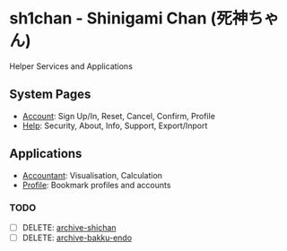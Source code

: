 # sh1chan - Shinigami Chan (死神ちゃん)

Helper Services and Applications

## System Pages
- [Account](DOCS/README/ACCOUNT.md): Sign Up/In, Reset, Cancel, Confirm, Profile
- [Help](DOCS/README/HELP.md): Security, About, Info, Support, Export/Inport

## Applications
- [Accountant](DOCS/README/ACCOUNTANT.md): Visualisation, Calculation
- [Profile](DOCS/README/PROFILE.md): Bookmark profiles and accounts

### TODO
- [ ] DELETE: [archive-shichan](https://github.com/sh1chan/archive-shichan)
- [ ] DELETE: [archive-bakku-endo](https://github.com/sh1chan/archive-bakku-endo)
